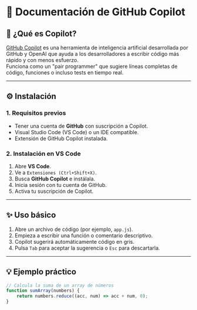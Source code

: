 # 🚀 Documentación de GitHub Copilot

## 📌 ¿Qué es Copilot?
[GitHub Copilot](https://github.com/features/copilot) es una herramienta de inteligencia artificial desarrollada por GitHub y OpenAI que ayuda a los desarrolladores a escribir código más rápido y con menos esfuerzo.  
Funciona como un "pair programmer" que sugiere líneas completas de código, funciones o incluso tests en tiempo real.

---

## ⚙️ Instalación

### 1. Requisitos previos
- Tener una cuenta de **GitHub** con suscripción a Copilot.
- Visual Studio Code (VS Code) o un IDE compatible.
- Extensión de GitHub Copilot instalada.

### 2. Instalación en VS Code
1. Abre **VS Code**.
2. Ve a `Extensiones (Ctrl+Shift+X)`.
3. Busca **GitHub Copilot** e instálala.
4. Inicia sesión con tu cuenta de GitHub.
5. Activa tu suscripción de Copilot.

---

## ✨ Uso básico

1. Abre un archivo de código (por ejemplo, `app.js`).
2. Empieza a escribir una función o comentario descriptivo.
3. Copilot sugerirá automáticamente código en gris.
4. Pulsa `Tab` para aceptar la sugerencia o `Esc` para descartarla.

---

## 💡 Ejemplo práctico

```javascript
// Calcula la suma de un array de números
function sumArray(numbers) {
    return numbers.reduce((acc, num) => acc + num, 0);
}
